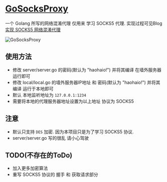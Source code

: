 # [GoSocksProxy](https://github.com/Yu2erer/GoSocksProxy)
一个 Golang 所写的网络混淆代理 仅用来 学习 SOCKS5 代理. 实现过程可见Blog [实现 SOCKS5 网络混淆代理](https://www.yuerer.com/实现-SOCKS5-网络混淆代理/)

![GoSocksProxy](https://www.yuerer.com/images/GoSocksProxy.jpg)
## 使用方法

* 修改 server/server.go 的密码(默认为 "haohaio!") 并将其编译 在墙外服务器运行即可
* 修改 local/local.go 的墙外服务器IP地址 和 密码(默认为 "haohaio!") 并将其编译 运行于本地即可
* 默认 本地监听地址为 `127.0.0.1:1234`
* 需要将本地的代理服务器地址设置为以上地址 协议为 SOCKS5

## 注意

* 默认只支持 `DES` 加密. 因为本项目只是为了学习 SOCKS5 协议.
* server/server.go 写的很乱 请小心驾驶

## TODO(不存在的ToDo)

* 加入更多加密算法
* 重写 SOCKS5 协议的 握手 和 获取请求部分